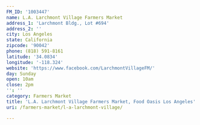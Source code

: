 ```yaml
---
FM_ID: '1003447'
name: L.A. Larchmont Village Farmers Market
address_1: 'Larchmont Bldg., Lot #694'
address_2: ''
city: Los Angeles
state: California
zipcode: '90042'
phone: (818) 591-8161
latitude: '34.0834'
longitude: '-118.324'
website: 'https://www.facebook.com/LarchmontVillageFM/'
day: Sunday
open: 10am
close: 2pm
'': ''
category: Farmers Market
title: 'L.A. Larchmont Village Farmers Market, Food Oasis Los Angeles'
uri: /farmers-market/l-a-larchmont-village/

---
```

